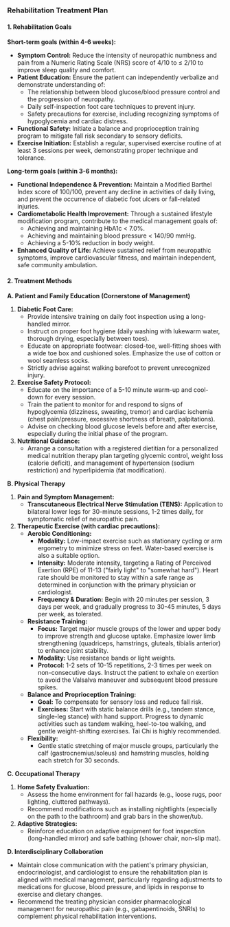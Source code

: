 ### Rehabilitation Treatment Plan

#### 1. Rehabilitation Goals

**Short-term goals (within 4-6 weeks):**

*   **Symptom Control:** Reduce the intensity of neuropathic numbness and pain from a Numeric Rating Scale (NRS) score of 4/10 to ≤ 2/10 to improve sleep quality and comfort.
*   **Patient Education:** Ensure the patient can independently verbalize and demonstrate understanding of:
    *   The relationship between blood glucose/blood pressure control and the progression of neuropathy.
    *   Daily self-inspection foot care techniques to prevent injury.
    *   Safety precautions for exercise, including recognizing symptoms of hypoglycemia and cardiac distress.
*   **Functional Safety:** Initiate a balance and proprioception training program to mitigate fall risk secondary to sensory deficits.
*   **Exercise Initiation:** Establish a regular, supervised exercise routine of at least 3 sessions per week, demonstrating proper technique and tolerance.

**Long-term goals (within 3-6 months):**

*   **Functional Independence & Prevention:** Maintain a Modified Barthel Index score of 100/100, prevent any decline in activities of daily living, and prevent the occurrence of diabetic foot ulcers or fall-related injuries.
*   **Cardiometabolic Health Improvement:** Through a sustained lifestyle modification program, contribute to the medical management goals of:
    *   Achieving and maintaining HbA1c < 7.0%.
    *   Achieving and maintaining blood pressure < 140/90 mmHg.
    *   Achieving a 5-10% reduction in body weight.
*   **Enhanced Quality of Life:** Achieve sustained relief from neuropathic symptoms, improve cardiovascular fitness, and maintain independent, safe community ambulation.

#### 2. Treatment Methods

**A. Patient and Family Education (Cornerstone of Management)**

1.  **Diabetic Foot Care:**
    *   Provide intensive training on daily foot inspection using a long-handled mirror.
    *   Instruct on proper foot hygiene (daily washing with lukewarm water, thorough drying, especially between toes).
    *   Educate on appropriate footwear: closed-toe, well-fitting shoes with a wide toe box and cushioned soles. Emphasize the use of cotton or wool seamless socks.
    *   Strictly advise against walking barefoot to prevent unrecognized injury.
2.  **Exercise Safety Protocol:**
    *   Educate on the importance of a 5-10 minute warm-up and cool-down for every session.
    *   Train the patient to monitor for and respond to signs of hypoglycemia (dizziness, sweating, tremor) and cardiac ischemia (chest pain/pressure, excessive shortness of breath, palpitations).
    *   Advise on checking blood glucose levels before and after exercise, especially during the initial phase of the program.
3.  **Nutritional Guidance:**
    *   Arrange a consultation with a registered dietitian for a personalized medical nutrition therapy plan targeting glycemic control, weight loss (calorie deficit), and management of hypertension (sodium restriction) and hyperlipidemia (fat modification).

**B. Physical Therapy**

1.  **Pain and Symptom Management:**
    *   **Transcutaneous Electrical Nerve Stimulation (TENS):** Application to bilateral lower legs for 30-minute sessions, 1-2 times daily, for symptomatic relief of neuropathic pain.
2.  **Therapeutic Exercise (with cardiac precautions):**
    *   **Aerobic Conditioning:**
        *   **Modality:** Low-impact exercise such as stationary cycling or arm ergometry to minimize stress on feet. Water-based exercise is also a suitable option.
        *   **Intensity:** Moderate intensity, targeting a Rating of Perceived Exertion (RPE) of 11-13 ("fairly light" to "somewhat hard"). Heart rate should be monitored to stay within a safe range as determined in conjunction with the primary physician or cardiologist.
        *   **Frequency & Duration:** Begin with 20 minutes per session, 3 days per week, and gradually progress to 30-45 minutes, 5 days per week, as tolerated.
    *   **Resistance Training:**
        *   **Focus:** Target major muscle groups of the lower and upper body to improve strength and glucose uptake. Emphasize lower limb strengthening (quadriceps, hamstrings, gluteals, tibialis anterior) to enhance joint stability.
        *   **Modality:** Use resistance bands or light weights.
        *   **Protocol:** 1-2 sets of 10-15 repetitions, 2-3 times per week on non-consecutive days. Instruct the patient to exhale on exertion to avoid the Valsalva maneuver and subsequent blood pressure spikes.
    *   **Balance and Proprioception Training:**
        *   **Goal:** To compensate for sensory loss and reduce fall risk.
        *   **Exercises:** Start with static balance drills (e.g., tandem stance, single-leg stance) with hand support. Progress to dynamic activities such as tandem walking, heel-to-toe walking, and gentle weight-shifting exercises. Tai Chi is highly recommended.
    *   **Flexibility:**
        *   Gentle static stretching of major muscle groups, particularly the calf (gastrocnemius/soleus) and hamstring muscles, holding each stretch for 30 seconds.

**C. Occupational Therapy**

1.  **Home Safety Evaluation:**
    *   Assess the home environment for fall hazards (e.g., loose rugs, poor lighting, cluttered pathways).
    *   Recommend modifications such as installing nightlights (especially on the path to the bathroom) and grab bars in the shower/tub.
2.  **Adaptive Strategies:**
    *   Reinforce education on adaptive equipment for foot inspection (long-handled mirror) and safe bathing (shower chair, non-slip mat).

**D. Interdisciplinary Collaboration**

*   Maintain close communication with the patient's primary physician, endocrinologist, and cardiologist to ensure the rehabilitation plan is aligned with medical management, particularly regarding adjustments to medications for glucose, blood pressure, and lipids in response to exercise and dietary changes.
*   Recommend the treating physician consider pharmacological management for neuropathic pain (e.g., gabapentinoids, SNRIs) to complement physical rehabilitation interventions.